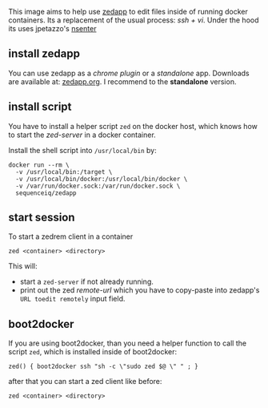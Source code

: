 This image aims to help use [zedapp](http://zedapp.org/) to edit files inside
of running docker containers. Its a replacement of the usual process:
*ssh + vi*. Under the hood its uses jpetazzo's [nsenter](https://github.com/jpetazzo/nsenter)

## install zedapp

You can use zedapp as a *chrome plugin* or a *standalone* app. Downloads are
available at: [zedapp.org](http://zedapp.org/download/). I recommend to
the **standalone** version.

## install script

You have to install a helper script `zed` on the docker host, which knows how to
start the *zed-server* in a docker container.

Install the shell script into `/usr/local/bin` by:
```
docker run --rm \
  -v /usr/local/bin:/target \
  -v /usr/local/bin/docker:/usr/local/bin/docker \
  -v /var/run/docker.sock:/var/run/docker.sock \
  sequenceiq/zedapp
```

## start session

To start a zedrem client in a container
```
zed <container> <directory>
```

This will:
- start a `zed-server` if not already running.
- print out the zed *remote-url* which you have to copy-paste into zedapp's
 `URL toedit remotely` input field.

## boot2docker

If you are using boot2docker, than you need a helper function to call the
script `zed`, which is installed inside of boot2docker:
```
zed() { boot2docker ssh "sh -c \"sudo zed $@ \" " ; }
```

after that you can start a zed client like before:
```
zed <container> <directory>
```
